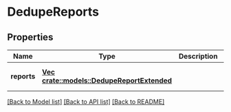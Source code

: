 # DedupeReports

## Properties
Name | Type | Description | Notes
------------ | ------------- | ------------- | -------------
**reports** | [**Vec <crate::models::DedupeReportExtended>**](DedupeReportExtended.md) |  | [optional] [default to null]

[[Back to Model list]](../README.md#documentation-for-models) [[Back to API list]](../README.md#documentation-for-api-endpoints) [[Back to README]](../README.md)


